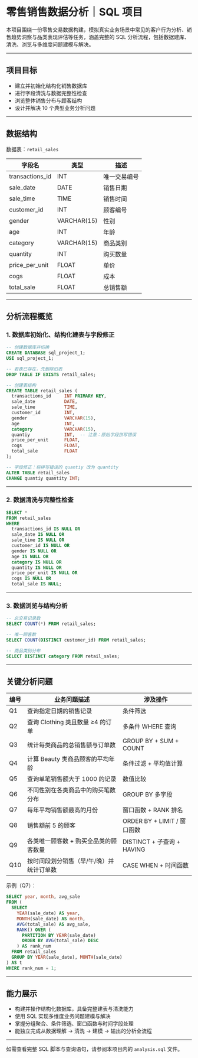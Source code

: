 # 零售销售数据分析｜SQL 项目

本项目围绕一份零售交易数据构建，模拟真实业务场景中常见的客户行为分析、销售趋势洞察与品类表现评估等任务，涵盖完整的 SQL 分析流程，包括数据建库、清洗、浏览与多维度问题建模与解决。

---

## 项目目标

- 建立并初始化结构化销售数据库  
- 进行字段清洗与数据完整性检查  
- 浏览整体销售分布与顾客结构  
- 设计并解决 10 个典型业务分析问题  

---

## 数据结构

数据表：`retail_sales`

| 字段名           | 类型         | 描述           |
|------------------|--------------|----------------|
| transactions_id  | INT          | 唯一交易编号   |
| sale_date        | DATE         | 销售日期       |
| sale_time        | TIME         | 销售时间       |
| customer_id      | INT          | 顾客编号       |
| gender           | VARCHAR(15)  | 性别           |
| age              | INT          | 年龄           |
| category         | VARCHAR(15)  | 商品类别       |
| quantity         | INT          | 购买数量       |
| price_per_unit   | FLOAT        | 单价           |
| cogs             | FLOAT        | 成本           |
| total_sale       | FLOAT        | 总销售额       |

---

## 分析流程概览

### 1. 数据库初始化、结构化建表与字段修正

```sql
-- 创建数据库并切换
CREATE DATABASE sql_project_1;
USE sql_project_1;

-- 若表已存在，先删除旧表
DROP TABLE IF EXISTS retail_sales;

-- 创建表结构
CREATE TABLE retail_sales (
  transactions_id     INT PRIMARY KEY,
  sale_date           DATE,
  sale_time           TIME,
  customer_id         INT,
  gender              VARCHAR(15),
  age                 INT,
  category            VARCHAR(15),
  quantiy             INT,  -- 注意：原始字段拼写错误
  price_per_unit      FLOAT,
  cogs                FLOAT,
  total_sale          FLOAT
);

-- 字段修正：将拼写错误的 quantiy 改为 quantity
ALTER TABLE retail_sales
CHANGE quantiy quantity INT;
```

---

### 2. 数据清洗与完整性检查

```sql
SELECT * 
FROM retail_sales
WHERE 
  transactions_id IS NULL OR
  sale_date IS NULL OR
  sale_time IS NULL OR
  customer_id IS NULL OR
  gender IS NULL OR
  age IS NULL OR
  category IS NULL OR
  quantity IS NULL OR
  price_per_unit IS NULL OR
  cogs IS NULL OR
  total_sale IS NULL;
```

---

### 3. 数据浏览与结构分析

```sql
-- 总交易记录数
SELECT COUNT(*) FROM retail_sales;

-- 唯一顾客数
SELECT COUNT(DISTINCT customer_id) FROM retail_sales;

-- 商品类别分布
SELECT DISTINCT category FROM retail_sales;
```

---

## 关键分析问题

| 编号 | 业务问题描述                              | 涉及操作                    |
|------|-------------------------------------------|-----------------------------|
| Q1   | 查询指定日期的销售记录                    | 条件筛选                    |
| Q2   | 查询 Clothing 类且数量 ≥4 的订单          | 多条件 WHERE 查询          |
| Q3   | 统计每类商品的总销售额与订单数            | GROUP BY + SUM + COUNT     |
| Q4   | 计算 Beauty 类商品顾客的平均年龄          | 条件过滤 + 平均值计算      |
| Q5   | 查询单笔销售额大于 1000 的记录            | 数值比较                    |
| Q6   | 不同性别在各类商品中的购买笔数分布        | GROUP BY 多字段            |
| Q7   | 每年平均销售额最高的月份                  | 窗口函数 + RANK 排名       |
| Q8   | 销售额前 5 的顾客                         | ORDER BY + LIMIT / 窗口函数|
| Q9   | 各类唯一顾客数 + 购买全品类的顾客数量     | DISTINCT + 子查询 + HAVING |
| Q10  | 按时间段划分销售（早/午/晚）并统计订单数  | CASE WHEN + 时间函数       |

示例（Q7）：

```sql
SELECT year, month, avg_sale
FROM (
  SELECT
    YEAR(sale_date) AS year,
    MONTH(sale_date) AS month,
    AVG(total_sale) AS avg_sale,
    RANK() OVER (
      PARTITION BY YEAR(sale_date)
      ORDER BY AVG(total_sale) DESC
    ) AS rank_num
  FROM retail_sales
  GROUP BY YEAR(sale_date), MONTH(sale_date)
) AS t
WHERE rank_num = 1;
```

---

## 能力展示

- 构建并操作结构化数据库，具备完整建表与清洗能力  
- 使用 SQL 实现多维度业务问题建模与解决  
- 掌握分组聚合、条件筛选、窗口函数与时间字段处理  
- 能独立完成从数据理解 → 清洗 → 建模 → 输出的分析全流程  

---

如需查看完整 SQL 脚本与查询语句，请参阅本项目内的 `analysis.sql` 文件。

